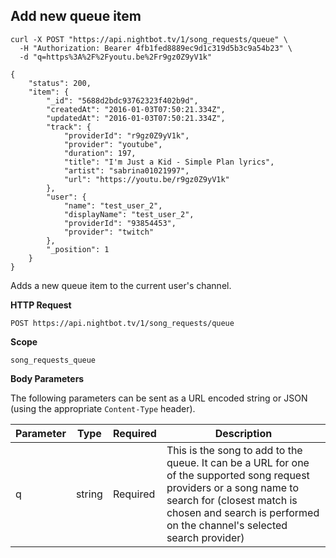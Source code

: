 ## Add new queue item

```cURL
curl -X POST "https://api.nightbot.tv/1/song_requests/queue" \
  -H "Authorization: Bearer 4fb1fed8889ec9d1c319d5b3c9a54b23" \
  -d "q=https%3A%2F%2Fyoutu.be%2Fr9gz0Z9yV1k"

{
    "status": 200,
    "item": {
        "_id": "5688d2bdc93762323f402b9d",
        "createdAt": "2016-01-03T07:50:21.334Z",
        "updatedAt": "2016-01-03T07:50:21.334Z",
        "track": {
            "providerId": "r9gz0Z9yV1k",
            "provider": "youtube",
            "duration": 197,
            "title": "I'm Just a Kid - Simple Plan lyrics",
            "artist": "sabrina01021997",
            "url": "https://youtu.be/r9gz0Z9yV1k"
        },
        "user": {
            "name": "test_user_2",
            "displayName": "test_user_2",
            "providerId": "93854453",
            "provider": "twitch"
        },
        "_position": 1
    }
}
```

Adds a new queue item to the current user's channel.

**HTTP Request**

`POST https://api.nightbot.tv/1/song_requests/queue`

**Scope**

`song_requests_queue`

**Body Parameters**

The following parameters can be sent as a URL encoded string or JSON (using the appropriate `Content-Type` header).

<table>
	<thead>
		<tr>
			<th>Parameter</th>
			<th>Type</th>
			<th>Required</th>
			<th>Description</th>
		</tr>
	</thead>
	<tbody>
		<tr>
			<td>q</td>
			<td>string</td>
			<td>Required</td>
			<td>This is the song to add to the queue. It can be a URL for one of the supported song request providers or a song name to search for (closest match is chosen and search is performed on the channel's selected search provider)</td>
		</tr>
	</tbody>
</table>
